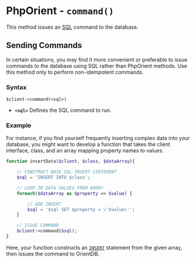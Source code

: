 
# PhpOrient - `command()`

This method issues an [SQL](../sql/README.md) command to the database.

## Sending Commands

In certain situations, you may find it more convenient or preferable to issue commands to the database using SQL rather than PhpOrient methods.  Use this method only to perform non-idempotent commands.

### Syntax

```
$client->command(<sql>)
``` 

- **`<sql>`** Defines the SQL command to run.

### Example

For instance, if you find yourself frequently inserting complex data into your database, you might want to develop a function that takes the client interface, class, and an array mapping property names to values.

```php
function insertData($client, $class, $dataArray){

	// CONSTRUCT BASE SQL INSERT STATEMENT
	$sql = 'INSERT INTO $class';

	// LOOP IN DATA VALUES FROM ARRAY
	foreach($dataArray as $property => $value) {

		// ADD INSERT
		$sql = '$sql SET $property = \'$value\'';
	}

    // ISSUE COMMAND
	$client->command($sql);
}
```

Here, your function constructs an [`INSERT`](../sql/SQL-Insert.md) statement from the given array, then issues the command to OrientDB.

